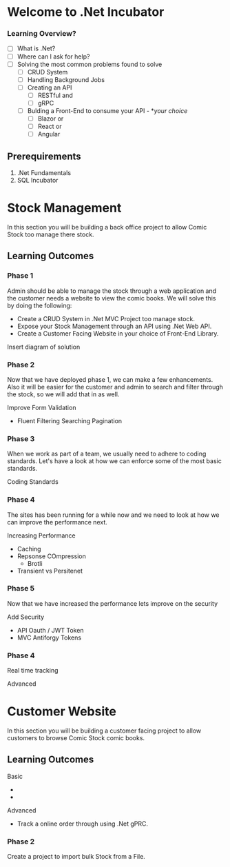 # Welcome to .Net Incubator

### Learning Overview?

 - [ ] What is .Net?
 - [ ] Where can I ask for help?
 - [ ] Solving the most common problems found to solve
	 - [ ] CRUD System
	 - [ ] Handling Background Jobs
	 - [ ] Creating an API
		 - [ ] RESTful and
		 - [ ] gRPC
	 - [ ] Bulding a Front-End to consume your API - **your choice*
		 - [ ] Blazor or
		 - [ ] React or
		 - [ ] Angular

## Prerequirements

 1. .Net Fundamentals
 2. SQL Incubator

# Stock Management

In this section you will be building a back office project to allow Comic Stock too manage there stock. 

## Learning Outcomes

### Phase 1 

Admin should be able to manage the stock through a web application and the customer needs a website to view the comic books. We will solve this by doing the following:

 - Create a CRUD System in .Net MVC Project too manage stock.   
 - Expose your Stock Management through an API using .Net Web API.
 - Create a Customer Facing Website in your choice of Front-End Library.
  
 Insert diagram of solution
 
 ### Phase 2
 
Now that we have deployed phase 1, we can make a few enhancements. Also it will be easier for the customer and admin to search and filter through the stock, so we will add that in as well. 
 
 Improve Form Validation
  - Fluent
 Filtering Searching Pagination
 
 ### Phase 3 
 
 When we work as part of a team, we usually need to adhere to coding standards. Let's have a look at how we can enforce some of the most basic standards.
  
 Coding Standards
  
 ### Phase 4
 
 The sites has been running for a while now and we need to look at how we can improve the performance next. 
 
  Increasing Performance
  - Caching
  - Repsonse COmpression
  	- Brotli
  - Transient vs Persitenet 
  
  ### Phase 5
 
 Now that we have increased the performance lets improve on the security 
 
  Add Security
  - API Oauth / JWT Token
  - MVC Antiforgy Tokens
 
 ### Phase 4
 
 
 
 Real time tracking
 
 
 

Advanced

# Customer Website

In this section you will be building a customer facing project to allow customers to browse Comic Stock comic books.

## Learning Outcomes

Basic

 - 
 - 

Advanced

 - Track a online order through using .Net gPRC.
 
 ### Phase 2
 
 Create a project to import bulk Stock from a File.
